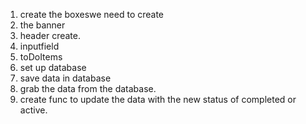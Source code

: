 1. create the boxeswe need to create
2. the banner
3. header create.
4. inputfield
5. toDoItems
6. set up database
7. save data in database
8. grab the data from the database.
9. create func to update the data with the new status of completed or active.
